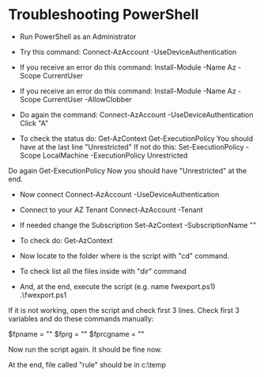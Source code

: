 # Troubleshooting PowerShell

 - Run PowerShell as an Administrator
 - Try this command:
Connect-AzAccount -UseDeviceAuthentication
- If you receive an error do this command:
Install-Module -Name Az -Scope CurrentUser 
- If you receive an error do this command:
Install-Module -Name Az -Scope CurrentUser -AllowClobber

- Do again the command:
Connect-AzAccount -UseDeviceAuthentication
Click "A"

- To check the status do: 
Get-AzContext
Get-ExecutionPolicy
You should have at the last line "Unrestricted"
If not do this:
Set-ExecutionPolicy -Scope LocalMachine -ExecutionPolicy Unrestricted

Do again 
Get-ExecutionPolicy
Now you should have "Unrestricted" at the end.

 - Now connect
 Connect-AzAccount -UseDeviceAuthentication
 - Connect to your AZ Tenant
Connect-AzAccount -Tenant <tenant ID>
 - If needed change the Subscription
 Set-AzContext -SubscriptionName "<SubscriptionName>"
 - To check do:
 Get-AzContext

 - Now locate to the folder where is the script with "cd" command.
 - To check list all the files inside with "dir" command
 - And, at the end, execute the script (e.g. name fwexport.ps1)
 .\fwexport.ps1

 If it is not working, open the script and check first 3 lines. 
 Check first 3 variables and do these commands manually:

$fpname = "<Firewall Policy Name>"
$fprg = "<Firewall Policy Resource Group>"
$fprcgname = "<Firewall Policy Rule Collection Group Name>"

Now run the script again. It should be fine now.


At the end, file called "rule" should be in c:\temp